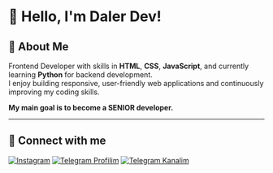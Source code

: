 # 👋 Hello, I'm Daler Dev!

## 🚀 About Me
Frontend Developer with skills in **HTML**, **CSS**, **JavaScript**, and currently learning **Python** for backend development.  
I enjoy building responsive, user-friendly web applications and continuously improving my coding skills.

**My main goal is to become a SENIOR developer.**

---

## 🔗 Connect with me
[![Instagram](https://img.shields.io/badge/Instagram-E4405F?style=for-the-badge&logo=instagram&logoColor=white)](https://www.instagram.com/daler_dev/)
[![Telegram Profilim](https://img.shields.io/badge/Telegram%20Profilim-2CA5E0?style=for-the-badge&logo=telegram&logoColor=white)](https://t.me/DalerT_dev)
[![Telegram Kanalim](https://img.shields.io/badge/Telegram%20Kanalim-2CA5E0?style=for-the-badge&logo=telegram&logoColor=white)](https://t.me/PyFlow_Cassidy)
